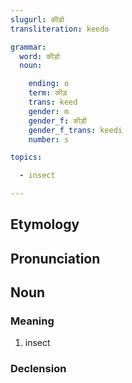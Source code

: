 ```yaml
---
slugurl: कीड़ो
transliteration: keedo

grammar:
  word: कीड़ो
  noun:

    ending: o
    term: कीड़
    trans: keed
    gender: m
    gender_f: कीड़ी
    gender_f_trans: keedi
    number: s

topics:

  - insect

---
```


## Etymology

## Pronunciation

## Noun

### Meaning

1. insect

### Declension

<noun-decl :grammar="grammar"></noun-decl>
